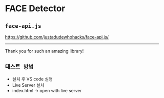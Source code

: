 # FACE Detector

## `face-api.js`
 https://github.com/justadudewhohacks/face-api.js/
___
 Thank you for such an amazing library!

## `테스트 방법`

 - 설치 후 VS code 실행
 - Live Server 설치
 - index.html -> open with live server
 



